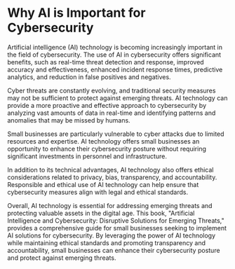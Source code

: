 Why AI is Important for Cybersecurity
===================================================

Artificial intelligence (AI) technology is becoming increasingly important in the field of cybersecurity. The use of AI in cybersecurity offers significant benefits, such as real-time threat detection and response, improved accuracy and effectiveness, enhanced incident response times, predictive analytics, and reduction in false positives and negatives.

Cyber threats are constantly evolving, and traditional security measures may not be sufficient to protect against emerging threats. AI technology can provide a more proactive and effective approach to cybersecurity by analyzing vast amounts of data in real-time and identifying patterns and anomalies that may be missed by humans.

Small businesses are particularly vulnerable to cyber attacks due to limited resources and expertise. AI technology offers small businesses an opportunity to enhance their cybersecurity posture without requiring significant investments in personnel and infrastructure.

In addition to its technical advantages, AI technology also offers ethical considerations related to privacy, bias, transparency, and accountability. Responsible and ethical use of AI technology can help ensure that cybersecurity measures align with legal and ethical standards.

Overall, AI technology is essential for addressing emerging threats and protecting valuable assets in the digital age. This book, "Artificial Intelligence and Cybersecurity: Disruptive Solutions for Emerging Threats," provides a comprehensive guide for small businesses seeking to implement AI solutions for cybersecurity. By leveraging the power of AI technology while maintaining ethical standards and promoting transparency and accountability, small businesses can enhance their cybersecurity posture and protect against emerging threats.
